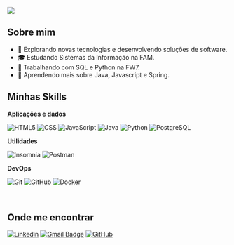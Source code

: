 ![](https://komarev.com/ghpvc/?username=grparasky&color=006bed)

## Sobre mim

- 🤔 Explorando novas tecnologias e desenvolvendo soluções de software.
- 🎓 Estudando Sistemas da Informação na FAM.
- 💼 Trabalhando com SQL e Python na FW7.
- 🌱 Aprendendo mais sobre Java, Javascript e Spring.

## Minhas Skills

**Aplicações e dados**

![HTML5](https://img.shields.io/badge/-HTML5-333333?style=flat&logo=HTML5)
![CSS](https://img.shields.io/badge/-CSS-333333?style=flat&logo=CSS3&logoColor=1572B6)
![JavaScript](https://img.shields.io/badge/-JavaScript-333333?style=flat&logo=javascript)
![Java](https://img.shields.io/badge/Java-333333?style=flat&logo=openjdk)
![Python](https://img.shields.io/badge/Python-333333?style=flat&logo=python)
![PostgreSQL](https://img.shields.io/badge/PostgreSQL-333333?style=flat&logo=postgresql)

**Utilidades**

![Insomnia](https://img.shields.io/badge/-Insomnia-333333?style=flat&logo=insomnia)
![Postman](https://img.shields.io/badge/-Postman-333333?style=flat&logo=postman)

**DevOps**

![Git](https://img.shields.io/badge/-Git-333333?style=flat&logo=git)
![GitHub](https://img.shields.io/badge/-GitHub-333333?style=flat&logo=github)
![Docker](https://img.shields.io/badge/-Docker-333333?style=flat&logo=docker)

<br/>

## Onde me encontrar

[![Linkedin](https://img.shields.io/badge/-GRParasky-blue?style=flat-square&logo=Linkedin&logoColor=white&link=https://www.linkedin.com/in/grparasky/)](https://www.linkedin.com/in/grparasky/)
[![Gmail Badge](https://img.shields.io/badge/-grparasky@gmail.com-006bed?style=flat-square&logo=Gmail&logoColor=white&link=mailto:grparasky@gmail.com)](mailto:grparasky@gmail.com)
[![GitHub](https://img.shields.io/github/followers/grparasky?label=follow&style=social)](https://github.com/GRParasky)

